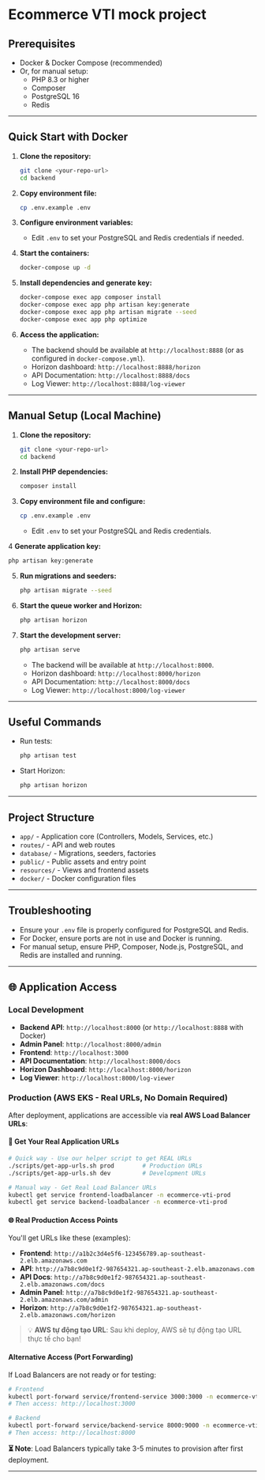 # Ecommerce VTI mock project

## Prerequisites

- Docker & Docker Compose (recommended)
- Or, for manual setup:
    - PHP 8.3 or higher
    - Composer
    - PostgreSQL 16
    - Redis

---

## Quick Start with Docker

1. **Clone the repository:**

    ```zsh
    git clone <your-repo-url>
    cd backend
    ```

2. **Copy environment file:**

    ```zsh
    cp .env.example .env
    ```

3. **Configure environment variables:**

    - Edit `.env` to set your PostgreSQL and Redis credentials if needed.

4. **Start the containers:**

    ```zsh
    docker-compose up -d
    ```

5. **Install dependencies and generate key:**

    ```zsh
    docker-compose exec app composer install
    docker-compose exec app php artisan key:generate
    docker-compose exec app php artisan migrate --seed
    docker-compose exec app php optimize
    ```

6. **Access the application:**
    - The backend should be available at `http://localhost:8888` (or as configured in `docker-compose.yml`).
    - Horizon dashboard: `http://localhost:8888/horizon`
    - API Documentation: `http://localhost:8888/docs`
    - Log Viewer: `http://localhost:8888/log-viewer`

---

## Manual Setup (Local Machine)

1. **Clone the repository:**

    ```zsh
    git clone <your-repo-url>
    cd backend
    ```

2. **Install PHP dependencies:**

    ```zsh
    composer install
    ```

3. **Copy environment file and configure:**
    ```zsh
    cp .env.example .env
    ```
    - Edit `.env` to set your PostgreSQL and Redis credentials.

4 **Generate application key:**

```zsh
php artisan key:generate
```

5. **Run migrations and seeders:**

    ```zsh
    php artisan migrate --seed
    ```

6. **Start the queue worker and Horizon:**

    ```zsh
    php artisan horizon
    ```

7. **Start the development server:**
    ```zsh
    php artisan serve
    ```
    - The backend will be available at `http://localhost:8000`.
    - Horizon dashboard: `http://localhost:8000/horizon`
    - API Documentation: `http://localhost:8000/docs`
    - Log Viewer: `http://localhost:8000/log-viewer`

---

## Useful Commands

- Run tests:
    ```zsh
    php artisan test
    ```
- Start Horizon:
    ```zsh
    php artisan horizon
    ```

---

## Project Structure

- `app/` - Application core (Controllers, Models, Services, etc.)
- `routes/` - API and web routes
- `database/` - Migrations, seeders, factories
- `public/` - Public assets and entry point
- `resources/` - Views and frontend assets
- `docker/` - Docker configuration files

---

## Troubleshooting

- Ensure your `.env` file is properly configured for PostgreSQL and Redis.
- For Docker, ensure ports are not in use and Docker is running.
- For manual setup, ensure PHP, Composer, Node.js, PostgreSQL, and Redis are installed and running.

---

## 🌐 Application Access

### Local Development
- **Backend API**: `http://localhost:8000` (or `http://localhost:8888` with Docker)
- **Admin Panel**: `http://localhost:8000/admin`
- **Frontend**: `http://localhost:3000`
- **API Documentation**: `http://localhost:8000/docs`
- **Horizon Dashboard**: `http://localhost:8000/horizon`
- **Log Viewer**: `http://localhost:8000/log-viewer`

### Production (AWS EKS - Real URLs, No Domain Required)
After deployment, applications are accessible via **real AWS Load Balancer URLs**:

#### 🎯 Get Your Real Application URLs
```bash
# Quick way - Use our helper script to get REAL URLs
./scripts/get-app-urls.sh prod        # Production URLs
./scripts/get-app-urls.sh dev         # Development URLs

# Manual way - Get Real Load Balancer URLs
kubectl get service frontend-loadbalancer -n ecommerce-vti-prod
kubectl get service backend-loadbalancer -n ecommerce-vti-prod
```

#### 🌐 Real Production Access Points
You'll get URLs like these (examples):
- **Frontend**: `http://a1b2c3d4e5f6-123456789.ap-southeast-2.elb.amazonaws.com`
- **API**: `http://a7b8c9d0e1f2-987654321.ap-southeast-2.elb.amazonaws.com`
- **API Docs**: `http://a7b8c9d0e1f2-987654321.ap-southeast-2.elb.amazonaws.com/docs`
- **Admin Panel**: `http://a7b8c9d0e1f2-987654321.ap-southeast-2.elb.amazonaws.com/admin`
- **Horizon**: `http://a7b8c9d0e1f2-987654321.ap-southeast-2.elb.amazonaws.com/horizon`

> 💡 **AWS tự động tạo URL**: Sau khi deploy, AWS sẽ tự động tạo URL thực tế cho bạn!

#### Alternative Access (Port Forwarding)
If Load Balancers are not ready or for testing:
```bash
# Frontend
kubectl port-forward service/frontend-service 3000:3000 -n ecommerce-vti-prod
# Then access: http://localhost:3000

# Backend
kubectl port-forward service/backend-service 8000:9000 -n ecommerce-vti-prod  
# Then access: http://localhost:8000
```

**⏳ Note**: Load Balancers typically take 3-5 minutes to provision after first deployment.

---
